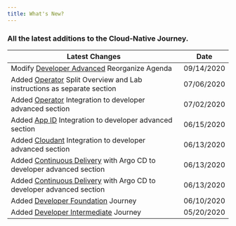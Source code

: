```yaml
---
title: What's New?
---
```


### All the latest additions to the Cloud-Native Journey.

| Latest Changes                                         | Date       |
| -------------------------------------------------------| -----------|
| Modify [Developer Advanced](/developer-advanced-1) Reorganize Agenda | 09/14/2020 |
| Added [Operator](/developer-advanced-2/operator-overview) Split Overview and Lab instructions as separate section | 07/06/2020 |
| Added [Operator](/developer-advanced-2/operator-lab/lab) Integration to developer advanced section | 07/02/2020 |
| Added [App ID](/developer-advanced-1/inventory-appid) Integration to developer advanced section | 06/15/2020 |
| Added [Cloudant](/developer-advanced-1/inventory-cloudant) Integration to developer advanced section | 06/13/2020 |
| Added [Continuous Delivery](/developer-advanced-1/inventory-cd) with Argo CD to developer advanced section | 06/13/2020 |
| Added [Continuous Delivery](/developer-advanced-1/inventory-cd) with Argo CD to developer advanced section | 06/13/2020 |
| Added [Developer Foundation](/developer-foundation) Journey | 06/10/2020 |
| Added [Developer Intermediate](/developer-intermediate) Journey | 05/20/2020 |
